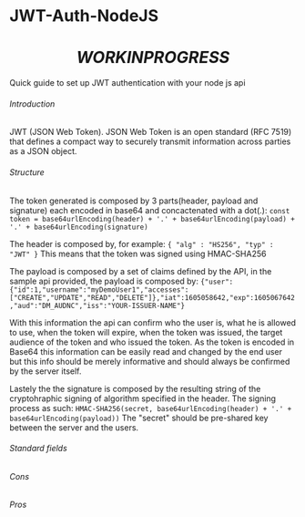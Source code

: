 # JWT-Auth-NodeJS
# $$ WORK IN PROGRESS $$ 
Quick guide to set up JWT authentication with your node js api

###### Introduction
JWT (JSON Web Token). JSON Web Token is an open standard (RFC 7519) that defines a compact way to securely transmit information across parties as a JSON object.

###### Structure
The token generated is composed by 3 parts(header, payload and signature) each encoded in base64 and concactenated with a dot(.):
`const token = base64urlEncoding(header) + '.' + base64urlEncoding(payload) + '.' + base64urlEncoding(signature)`

The header is composed by, for example: `{ "alg" : "HS256", "typ" : "JWT" }`
This means that the token was signed using HMAC-SHA256 

The payload is composed by a set of claims defined by the API, in the sample api provided, the payload is composed by:
`{"user":{"id":1,"username":"myDemoUser1","accesses":["CREATE","UPDATE","READ","DELETE"]},"iat":1605058642,"exp":1605067642,"aud":"DM_AUDNC","iss":"YOUR-ISSUER-NAME"}`

With this information the api can confirm who the user is, what he is allowed to use, when the token will expire, when the token was issued, the target audience of the token and who issued the token. As the token is encoded in Base64 this information can be easily read and changed by the end user but this info should be merely informative and should always be confirmed by the server itself.

Lastely the the signature is composed by the resulting string of the cryptohraphic signing of algorithm specified in the header. 
The signing process as such: `HMAC-SHA256(secret, base64urlEncoding(header) + '.' + base64urlEncoding(payload))`
The "secret" should be pre-shared key between the server and the users.

###### Standard fields


###### Cons


###### Pros
